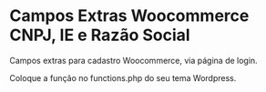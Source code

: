 # Campos Extras Woocommerce CNPJ, IE e Razão Social
Campos extras para cadastro Woocommerce, via página de login.

Coloque a função no functions.php do seu tema Wordpress.
